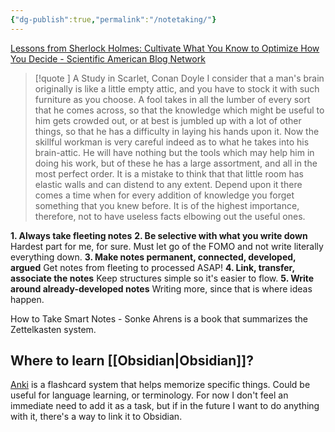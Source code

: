 ```yaml
---
{"dg-publish":true,"permalink":"/notetaking/"}
---
```


[Lessons from Sherlock Holmes: Cultivate What You Know to Optimize How You Decide - Scientific American Blog Network](https://blogs.scientificamerican.com/guest-blog/lessons-from-sherlock-holmes-cultivate-what-you-know-to-optimize-how-you-decide/)

> [!quote ] A Study in Scarlet, Conan Doyle
> I consider that a man's brain originally is like a little empty attic, and you have to stock it with such furniture as you choose. A fool takes in all the lumber of every sort that he comes across, so that the knowledge which might be useful to him gets crowded out, or at best is jumbled up with a lot of other things, so that he has a difficulty in laying his hands upon it. Now the skillful workman is very careful indeed as to what he takes into his brain-attic. He will have nothing but the tools which may help him in doing his work, but of these he has a large assortment, and all in the most perfect order. It is a mistake to think that that little room has elastic walls and can distend to any extent. Depend upon it there comes a time when for every addition of knowledge you forget something that you knew before. It is of the highest importance, therefore, not to have useless facts elbowing out the useful ones.

**1. Always take fleeting notes**
**2. Be selective with what you write down**
	Hardest part for me, for sure. Must let go of the FOMO and not write literally everything down.
**3. Make notes permanent, connected, developed, argued**
	Get notes from fleeting to processed ASAP!
**4. Link, transfer, associate the notes**
	Keep structures simple so it's easier to flow.
**5. Write around already-developed notes**
	Writing more, since that is where ideas happen.

How to Take Smart Notes - Sonke Ahrens is a book that summarizes the Zettelkasten system.

## Where to learn [[Obsidian\|Obsidian]]?


[Anki](http://augmentingcognition.com/ltm.html) is a flashcard system that helps memorize specific things. Could be useful for language learning, or terminology. For now I don't feel an immediate need to add it as a task, but if in the future I want to do anything with it, there's a way to link it to Obsidian.